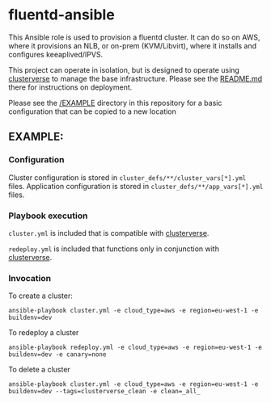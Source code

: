 # fluentd-ansible

This Ansible role is used to provision a fluentd cluster.  It can do so on AWS, where it provisions an NLB, or on-prem (KVM/Libvirt), where it installs and configures keeaplived/IPVS. 

This project can operate in isolation, but is designed to operate using [clusterverse](https://github.com/dseeley/clusterverse) to manage the base infrastructure.  Please see the [README.md](https://github.com/dseeley/clusterverse/blob/master/README.md) there for instructions on deployment. 

Please see the [/EXAMPLE](https://github.com/dseeley/fluentd-ansible/tree/master/EXAMPLE) directory in this repository for a basic configuration that can be copied to a new location

## EXAMPLE:

### Configuration
Cluster configuration is stored in `cluster_defs/**/cluster_vars[*].yml` files.
Application configuration is stored in `cluster_defs/**/app_vars[*].yml` files.

### Playbook execution
`cluster.yml` is included that is compatible with [clusterverse](https://github.com/dseeley/clusterverse).

`redeploy.yml` is included that functions only in conjunction with [clusterverse](https://github.com/dseeley/clusterverse).


### Invocation
To create a cluster:
```
ansible-playbook cluster.yml -e cloud_type=aws -e region=eu-west-1 -e buildenv=dev
```

To redeploy a cluster
```
ansible-playbook redeploy.yml -e cloud_type=aws -e region=eu-west-1 -e buildenv=dev -e canary=none
```

To delete a cluster
```
ansible-playbook cluster.yml -e cloud_type=aws -e region=eu-west-1 -e buildenv=dev --tags=clusterverse_clean -e clean=_all_
```